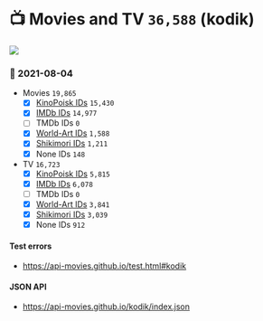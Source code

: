 # :tv: Movies and TV `36,588` (kodik)

<a href="https://API-Movies.github.io"><img src="https://API-Movies.github.io/banner.png?cache"></a>

### :date: 2021-08-04
- Movies `19,865`
  - [x] <a href="https://API-Movies.github.io/kodik/movie_kinopoisk_ids.json">KinoPoisk IDs</a> `15,430`
  - [x] <a href="https://API-Movies.github.io/kodik/movie_imdb_ids.json">IMDb IDs</a> `14,977`
  - [ ] TMDb IDs `0`
  - [x] <a href="https://API-Movies.github.io/kodik/movie_world_art_ids.json">World-Art IDs</a> `1,588`
  - [x] <a href="https://API-Movies.github.io/kodik/movie_shikimori_ids.json">Shikimori IDs</a> `1,211`
  - [x] None IDs `148`
- TV `16,723`
  - [x] <a href="https://API-Movies.github.io/kodik/tv_kinopoisk_ids.json">KinoPoisk IDs</a> `5,815`
  - [x] <a href="https://API-Movies.github.io/kodik/tv_imdb_ids.json">IMDb IDs</a> `6,078`
  - [ ] TMDb IDs `0`
  - [x] <a href="https://API-Movies.github.io/kodik/tv_world_art_ids.json">World-Art IDs</a> `3,841`
  - [x] <a href="https://API-Movies.github.io/kodik/tv_shikimori_ids.json">Shikimori IDs</a> `3,039`
  - [x] None IDs `912`
#### Test errors
- <a href='https://api-movies.github.io/test.html#kodik'>https://api-movies.github.io/test.html#kodik</a>
#### JSON API
- <a href='https://api-movies.github.io/kodik/index.json'>https://api-movies.github.io/kodik/index.json</a>
